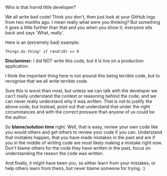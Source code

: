 Who is that horrid little developer?

We all write bad code! Think you don't, then just look at your GitHub logs from two months ago. I mean really what were you thinking? But something it goes a little further than that and you when you show it, everyone sits back and says 'What, really'.

Here is an (extremely bad) example:

    Things.do_thing! if rand(10) == 0

__Disclaminer:__ I did NOT write this code, but it is live on a production application.

I think the important thing here is not around this being terrible code, but to recognise that we all write terrible code.

Sure this is worst than most, but unless we can talk with the developer we can't really understand the context or reasoning behind the code, and we can never really understand why it was written. That is not to justify the above code, but instead, point out that understand that under the right circumstances and with the correct pressure than anyone of us could be the author.

So __blame/solution time__ right. Well, that is easy, review your own code like you would others and get others to review your code if you can. Understand that mistakes happen, that you have made mistakes in the past and are if you in the middle of writing code are most likely making a mistake right now. Don't blame others for the code they have written in the past, focus on understanding the reason the code was written.

And finally, it might have been you, so either learn from your mistakes, or help others learn from theirs, but never blame someone for trying. :)

